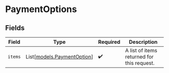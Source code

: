 # PaymentOptions


## Fields

| Field                                                    | Type                                                     | Required                                                 | Description                                              |
| -------------------------------------------------------- | -------------------------------------------------------- | -------------------------------------------------------- | -------------------------------------------------------- |
| `items`                                                  | List[[models.PaymentOption](../models/paymentoption.md)] | :heavy_check_mark:                                       | A list of items returned for this request.               |